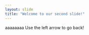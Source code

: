 ```yaml
---
layout: slide
title: "Welcome to our second slide!"
---
```

aaaaaaaa
Use the left arrow to go back!
